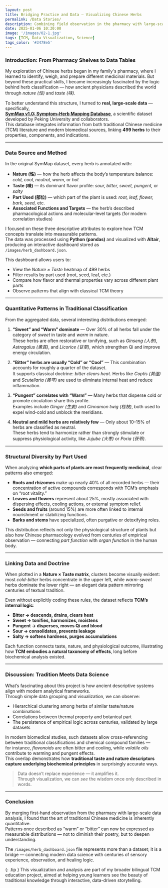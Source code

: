 ```yaml
---
layout: post
title: Bridging Practice and Data — Visualizing Chinese Herbs
permalink: /Data Stories/
description: Combining field observation in the pharmacy with large-scale data analysis from the SymMap database to understand how nature, taste, and part used shape traditional Chinese medicine.
date: 2025-01-06 10:30:00
image: '/images/02-1.jpg'
tags: [TCM, Data Visualization, Science]
tags_color: '#3478e5'
---
```


### Introduction: From Pharmacy Shelves to Data Tables

My exploration of Chinese herbs began in my family's pharmacy, where I learned to identify, weigh, and prepare different medicinal materials. But beyond these practical skills, I became increasingly fascinated by the logic behind herb classification — how ancient physicians described the world through *nature (性)* and *taste (味)*.

To better understand this structure, I turned to **real, large-scale data** — specifically,  
**[SymMap v1.0: Symptom–Herb Mapping Database](https://www.symmap.org/)**, a scientific dataset developed by Peking University and collaborators.  
This database integrates information from both traditional Chinese medicine (TCM) literature and modern biomedical sources, linking **499 herbs** to their properties, components, and indications.

---

### Data Source and Method

In the original SymMap dataset, every herb is annotated with:
- **Nature (性)** — how the herb affects the body’s temperature balance: *cold, cool, neutral, warm,* or *hot*  
- **Taste (味)** — its dominant flavor profile: *sour, bitter, sweet, pungent,* or *salty*  
- **Part Used (部位)** — which part of the plant is used: *root, leaf, flower, bark, seed,* etc.  
- **Associated Functions and Targets** — the herb’s described pharmacological actions and molecular-level targets (for modern correlation studies)

I focused on these three descriptive attributes to explore how TCM concepts translate into measurable patterns.  
The data was processed using **Python (pandas)** and visualized with **Altair**, producing an interactive dashboard stored as  
 `/images/herb_dashboard.json`.

This dashboard allows users to:
- View the *Nature × Taste* heatmap of 499 herbs  
- Filter results by part used (root, seed, leaf, etc.)  
- Compare how flavor and thermal properties vary across different plant parts  
- Observe patterns that align with classical TCM theory

---

### Quantitative Patterns in Traditional Classification

From the aggregated data, several interesting distributions emerged:

1. **“Sweet” and “Warm” dominate** — Over 30% of all herbs fall under the category of *sweet* in taste and *warm* in nature.  
   These herbs are often restorative or tonifying, such as *Ginseng (人参)*, *Astragalus (黄芪)*, and *Licorice (甘草)*, which strengthen Qi and improve energy circulation.

2. **“Bitter” herbs are usually “Cold” or “Cool”** — This combination accounts for roughly a quarter of the dataset.  
   It supports classical doctrine: *bitter clears heat*. Herbs like *Coptis (黄连)* and *Scutellaria (黄芩)* are used to eliminate internal heat and reduce inflammation.

3. **“Pungent” correlates with “Warm”** — Many herbs that disperse cold or promote circulation share this profile.  
   Examples include *Ginger (生姜)* and *Cinnamon twig (桂枝)*, both used to expel wind-cold and unblock the meridians.

4. **Neutral and mild herbs are relatively few** — Only about 10–15% of herbs are classified as neutral.  
   These herbs tend to harmonize rather than strongly stimulate or suppress physiological activity, like *Jujube (大枣)* or *Poria (茯苓)*.

---

### Structural Diversity by Part Used

When analyzing **which parts of plants are most frequently medicinal**, clear patterns also emerged:

- **Roots and rhizomes** make up nearly 40% of all recorded herbs — their concentration of active compounds corresponds with TCM’s emphasis on “root vitality.”  
- **Leaves and flowers** represent about 25%, mostly associated with dispersing effects, cooling actions, or external symptom relief.  
- **Seeds and fruits** (around 15%) are more often linked to internal nourishment or stabilizing functions.  
- **Barks and stems** have specialized, often purgative or detoxifying roles.

This distribution reflects not only the physiological structure of plants but also how Chinese pharmacology evolved from centuries of empirical observation — connecting *part function* with *organ function* in the human body.

---

### Linking Data and Doctrine

When plotted in a **Nature × Taste matrix**, clusters become visually evident:  
most *cold-bitter* herbs concentrate in the upper left, while *warm-sweet* herbs dominate the lower right — an elegant data pattern mirroring centuries of textual tradition.

Even without explicitly coding these rules, the dataset reflects **TCM’s internal logic**:  
- **Bitter → descends, drains, clears heat**  
- **Sweet → tonifies, harmonizes, moistens**  
- **Pungent → disperses, moves Qi and blood**  
- **Sour → consolidates, prevents leakage**  
- **Salty → softens hardness, purges accumulations**

Each function connects taste, nature, and physiological outcome, illustrating how **TCM embodies a natural taxonomy of effects**, long before biochemical analysis existed.

---

### Discussion: Tradition Meets Data Science

What’s fascinating about this project is how ancient descriptive systems align with modern analytical frameworks.  
Through simple data grouping and visualization, we can observe:
- Hierarchical clustering among herbs of similar taste/nature combinations  
- Correlations between thermal property and botanical part  
- The persistence of empirical logic across centuries, validated by large datasets

In modern biomedical studies, such datasets allow cross-referencing between traditional classifications and chemical compound families —  
for instance, *flavonoids* are often bitter and cooling, while *volatile oils* contribute to warming and pungent effects.  
This overlap demonstrates how **traditional taste and nature descriptors capture underlying biochemical principles** in surprisingly accurate ways.

> Data doesn’t replace experience — it amplifies it.  
> Through visualization, we can *see* the wisdom once only described in words.

---

### Conclusion

By merging first-hand observation from the pharmacy with large-scale data analysis, I found that the art of traditional Chinese medicine is inherently quantitative.  
Patterns once described as “warm” or “bitter” can now be expressed as measurable distributions — not to diminish their poetry, but to deepen understanding.  

The `/images/herb_dashboard.json` file represents more than a dataset; it is a bridge — connecting modern data science with centuries of sensory experience, observation, and healing logic.

{: .tip }
This visualization and analysis are part of my broader bilingual TCM education project, aimed at helping young learners see the beauty of traditional knowledge through interactive, data-driven storytelling.
